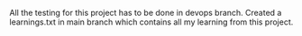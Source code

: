 All the testing for this project has to be done in devops branch.
Created a learnings.txt in main branch which contains all my learning from this project.
